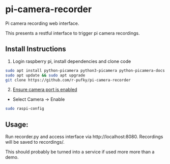 # pi-camera-recorder
Pi camera recording web interface.

This presents a restful interface to trigger pi camera recordings.

Install Instructions
--------------------
1. Login raspberry pi, install dependencies and clone code

```bash
sudo apt install python-picamera python3-picamera python-picamera-docs python-dev python-imaging python-pip python-flask flask
sudo apt update && sudo apt upgrade
git clone https://github.com/r-pufky/pi-camera-recorder
```

2. [Ensure camera port is enabled](https://www.raspberrypi.org/documentation/configuration/camera.md)
* Select Camera -> Enable
```bash
sudo raspi-config
```

Usage:
------
Run recorder.py and access interface via http://localhost:8080. Recordings will be saved to recordings/.

This should probably be turned into a service if used more more than a demo.
